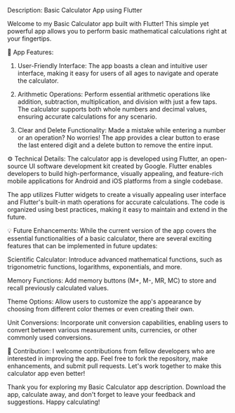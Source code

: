 Description: Basic Calculator App using Flutter

  Welcome to my Basic Calculator app built with Flutter! This simple yet powerful app allows you to perform basic mathematical calculations right at your fingertips.

📱 App Features:

1. User-Friendly Interface: The app boasts a clean and intuitive user interface, making it easy for users of all ages to navigate and operate the calculator.

2. Arithmetic Operations: Perform essential arithmetic operations like addition, subtraction, multiplication, and division with just a few taps. The calculator supports both whole numbers and decimal values, ensuring accurate calculations for any scenario.

3. Clear and Delete Functionality: Made a mistake while entering a number or an operation? No worries! The app provides a clear button to erase the last entered digit and a delete button to remove the entire input.

⚙️ Technical Details:
  The calculator app is developed using Flutter, an open-source UI software development kit created by Google. Flutter enables developers to build high-performance, visually appealing, and feature-rich mobile applications for Android and iOS platforms from a single codebase.

  The app utilizes Flutter widgets to create a visually appealing user interface and Flutter's built-in math operations for accurate calculations. The code is organized using best practices, making it easy to maintain and extend in the future.

💡 Future Enhancements:
  While the current version of the app covers the essential functionalities of a basic calculator, there are several exciting features that can be implemented in future updates:

Scientific Calculator: Introduce advanced mathematical functions, such as trigonometric functions, logarithms, exponentials, and more.

Memory Functions: Add memory buttons (M+, M-, MR, MC) to store and recall previously calculated values.

Theme Options: Allow users to customize the app's appearance by choosing from different color themes or even creating their own.

Unit Conversions: Incorporate unit conversion capabilities, enabling users to convert between various measurement units, currencies, or other commonly used conversions.

🔨 Contribution:
  I welcome contributions from fellow developers who are interested in improving the app. Feel free to fork the repository, make enhancements, and submit pull requests. Let's work together to make this calculator app even better!

Thank you for exploring my Basic Calculator app description. Download the app, calculate away, and don't forget to leave your feedback and suggestions. Happy calculating!

